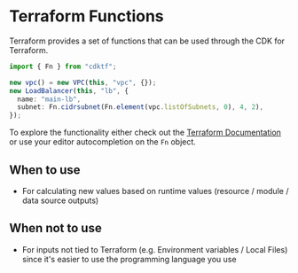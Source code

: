 # Terraform Functions

Terraform provides a set of functions that can be used through the CDK for Terraform.

```ts
import { Fn } from "cdktf";

new vpc() = new VPC(this, "vpc", {});
new LoadBalancer(this, "lb", {
  name: "main-lb",
  subnet: Fn.cidrsubnet(Fn.element(vpc.listOfSubnets, 0), 4, 2),
});
```

To explore the functionality either check out the [Terraform Documentation](https://www.terraform.io/docs/language/functions/index.html) or use your editor autocompletion on the `Fn` object.

## When to use

- For calculating new values based on runtime values (resource / module / data source outputs)

## When not to use

- For inputs not tied to Terraform (e.g. Environment variables / Local Files) since it's easier to use the programming language you use
